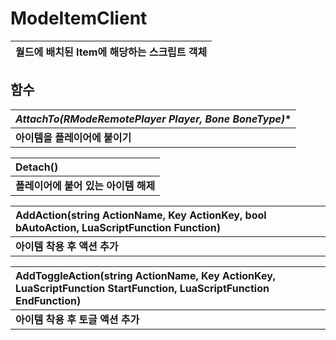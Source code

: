 # **ModeItemClient**

| **월드에 배치된 Item에 해당하는 스크립트 객체** |
| :--- |
## **함수**

| **AttachTo(RModeRemotePlayer* Player, Bone BoneType)** |
| :--- |
| **아이템을 플레이어에 붙이기** |

| **Detach()** |
| :--- |
| **플레이어에 붙어 있는 아이템 해제** |

| **AddAction(string ActionName, Key ActionKey, bool bAutoAction, LuaScriptFunction Function)** |
| :--- |
| **아이템 착용 후 액션 추가** |

| **AddToggleAction(string ActionName, Key ActionKey, LuaScriptFunction StartFunction, LuaScriptFunction EndFunction)** |
| :--- |
| **아이템 착용 후 토글 액션 추가** |

